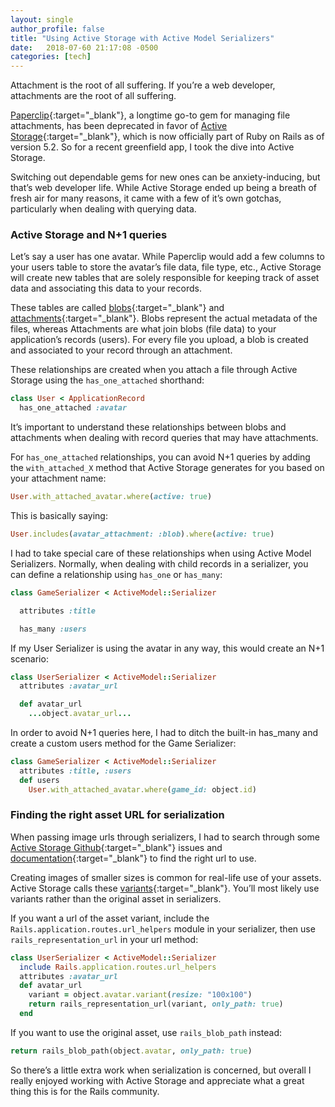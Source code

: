```yaml
---
layout: single
author_profile: false
title: "Using Active Storage with Active Model Serializers"
date:   2018-07-60 21:17:08 -0500
categories: [tech]
---
```


Attachment is the root of all suffering. If you’re a web developer, attachments are the root of all suffering.

[Paperclip](https://github.com/thoughtbot/paperclip){:target="_blank"}, a longtime go-to gem for managing file attachments, has been deprecated in favor of [Active Storage](https://guides.rubyonrails.org/active_storage_overview.html){:target="_blank"}, which is now officially part of Ruby on Rails as of version 5.2. So for a recent greenfield app, I took the dive into Active Storage.

Switching out dependable gems for new ones can be anxiety-inducing, but that’s web developer life. While Active Storage ended up being a breath of fresh air for many reasons, it came with a few of it’s own gotchas, particularly when dealing with querying data.

### Active Storage and N+1 queries

Let’s say a user has one avatar. While Paperclip would add a few columns to your users table to store the avatar’s file data, file type, etc., Active Storage will create new tables that are solely responsible for keeping track of asset data and associating this data to your records.

These tables are called [blobs](https://github.com/rails/rails/blob/master/activestorage/app/models/active_storage/blob.rb){:target="_blank"} and [attachments](https://github.com/rails/rails/blob/master/activestorage/app/models/active_storage/attachment.rb){:target="_blank"}. Blobs represent the actual metadata of the files, whereas Attachments are what join blobs (file data) to your application’s records (users). For every file you upload, a blob is created and associated to your record through an attachment.

These relationships are created when you attach a file through Active Storage using the `has_one_attached` shorthand:

```ruby
class User < ApplicationRecord
  has_one_attached :avatar
```

It’s important to understand these relationships between blobs and attachments when dealing with record queries that may have attachments.

For `has_one_attached` relationships, you can avoid N+1 queries by adding the `with_attached_X` method that Active Storage generates for you based on your attachment name:

```ruby
User.with_attached_avatar.where(active: true)
```

This is basically saying:

```ruby
User.includes(avatar_attachment: :blob).where(active: true)
```

I had to take special care of these relationships when using Active Model Serializers. Normally, when dealing with child records in a serializer, you can define a relationship using `has_one` or `has_many`:

```ruby
class GameSerializer < ActiveModel::Serializer

  attributes :title

  has_many :users
```

If my User Serializer is using the avatar in any way, this would create an N+1 scenario:

```ruby
class UserSerializer < ActiveModel::Serializer
  attributes :avatar_url

  def avatar_url
    ...object.avatar_url...
```

In order to avoid N+1 queries here, I had to ditch the built-in has_many and create a custom users method for the Game Serializer:

```ruby
class GameSerializer < ActiveModel::Serializer
  attributes :title, :users
  def users
    User.with_attached_avatar.where(game_id: object.id)
```

### Finding the right asset URL for serialization

When passing image urls through serializers, I had to search through some [Active Storage Github](https://github.com/rails/rails/issues/32500#issuecomment-380004250){:target="_blank"} issues and [documentation](https://edgeguides.rubyonrails.org/active_storage_overview.html#linking-to-files){:target="_blank"} to find the right url to use.

Creating images of smaller sizes is common for real-life use of your assets. Active Storage calls these [variants](https://edgeguides.rubyonrails.org/active_storage_overview.html#transforming-images){:target="_blank"}. You’ll most likely use variants rather than the original asset in serializers.

If you want a url of the asset variant, include the `Rails.application.routes.url_helpers` module in your serializer, then use `rails_representation_url` in your url method:

```ruby
class UserSerializer < ActiveModel::Serializer
  include Rails.application.routes.url_helpers
  attributes :avatar_url
  def avatar_url
    variant = object.avatar.variant(resize: "100x100")
    return rails_representation_url(variant, only_path: true)
  end
```

If you want to use the original asset, use `rails_blob_path` instead:

```ruby
return rails_blob_path(object.avatar, only_path: true)
```

So there’s a little extra work when serialization is concerned, but overall I really enjoyed working with Active Storage and appreciate what a great thing this is for the Rails community.
